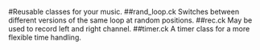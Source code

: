 #Reusable classes for your music.
##rand_loop.ck
Switches between different versions of the same loop at random positions.
##rec.ck
May be used to record left and right channel.
##timer.ck
A timer class for a more flexible time handling.


